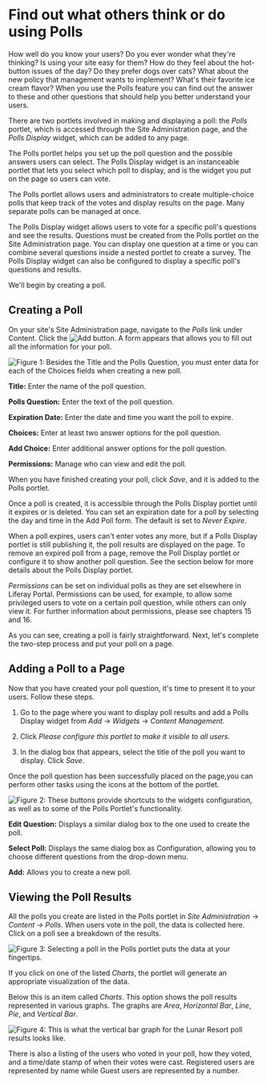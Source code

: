 # Find out what others think or do using Polls [](id=find-out-what-others-think-or-do-using-polls)

How well do you know your users? Do you ever wonder what they're thinking? Is
using your site easy for them? How do they feel about the hot-button issues of
the day? Do they prefer dogs over cats? What about the new policy that
management wants to implement? What's their favorite ice cream flavor? When you
use the Polls feature you can find out the answer to these and other questions
that should help you better understand your users. 

There are two portlets involved in making and displaying a poll: the *Polls*
portlet, which is accessed through the Site Administration page, and the *Polls
Display* widget, which can be added to any page.

The Polls portlet helps you set up the poll question and the possible answers
users can select. The Polls Display widget is an instanceable portlet that lets
you select which poll to display, and is the widget you put on the page so users
can vote.

The Polls portlet allows users and administrators to create multiple-choice
polls that keep track of the votes and display results on the page. Many
separate polls can be managed at once.

The Polls Display widget allows users to vote for a specific poll's questions
and see the results. Questions must be created from the Polls portlet on the
Site Administration page. You can display one question at a time or you can
combine several questions inside a nested portlet to create a survey. The Polls
Display widget can also be configured to display a specific poll's questions and
results.

We'll begin by creating a poll.

## Creating a Poll [](id=creating-a-poll)

On your site's Site Administration page, navigate to the *Polls* link under
Content. Click the ![Add](../images/icon-add.png) button. A form appears that
allows you to fill out all the information for your poll.

![Figure 1: Besides the Title and the Polls Question, you must enter data for each of the Choices fields when creating a new poll.](../images/polls-add-new-question.png)

**Title:** Enter the name of the poll question. 

**Polls Question:** Enter the text of the poll question. 

**Expiration Date:** Enter the date and time you want the poll to expire. 

**Choices:** Enter at least two answer options for the poll question. 

**Add Choice:** Enter additional answer options for the poll question. 

**Permissions:** Manage who can view and edit the poll. 

When you have finished creating your poll, click *Save*, and it is added to the
Polls portlet. 

Once a poll is created, it is accessible through the Polls Display portlet until
it expires or is deleted. You can set an expiration date for a poll by selecting
the day and time in the Add Poll form. The default is set to *Never Expire*. 

When a poll expires, users can't enter votes any more, but if a Polls Display
portlet is still publishing it, the poll results are displayed on the page. To
remove an expired poll from a page, remove the Poll Display portlet or
configure it to show another poll question. See the section below for more
details about the Polls Display portlet. 

*Permissions* can be set on individual polls as they are set elsewhere in
Liferay Portal. Permissions can be used, for example, to allow some privileged
users to vote on a certain poll question, while others can only view it. For
further information about permissions, please see chapters 15 and 16. 

As you can see, creating a poll is fairly straightforward. Next, let's complete
the two-step process and put your poll on a page.

## Adding a Poll to a Page [](id=adding-a-poll-to-a-page)

Now that you have created your poll question, it's time to present it to your
users. Follow these steps.

1.  Go to the page where you want to display poll results and add a Polls
    Display widget from *Add* &rarr; *Widgets* &rarr; *Content Management*.

2.  Click *Please configure this portlet to make it visible to all users.*

3.  In the dialog box that appears, select the title of the poll you want to
    display. Click *Save*.

Once the poll question has been successfully placed on the page,you can perform
other tasks using the icons at the bottom of the portlet.

![Figure 2: These buttons provide shortcuts to the widgets configuration, as well
as to some of the Polls Portlet's functionality.](../images/poll-buttons.png)

**Edit Question:** Displays a similar dialog box to the one used to create the
poll. 

**Select Poll:** Displays the same dialog box as Configuration, allowing you to
choose different questions from the drop-down menu. 

**Add:** Allows you to create a new poll. 

## Viewing the Poll Results [](id=viewing-the-poll-results)

All the polls you create are listed in the Polls portlet in *Site
Administration* &rarr; *Content* &rarr; *Polls*. When users vote in the poll,
the data is collected here. Click on a poll see a breakdown of the results.

![Figure 3: Selecting a poll in the Polls portlet puts the data at your fingertips.](../images/polls-results.png)

If you click on one of the listed *Charts*, the portlet will generate an
appropriate visualization of the data.


Below this is an item called *Charts*. This option shows the poll results
represented in various graphs. The graphs are *Area*, *Horizontal Bar*, *Line*,
*Pie*, and *Vertical Bar*.

![Figure 4: This is what the vertical bar graph for the Lunar Resort poll results looks like.](../images/polls-results-vertical-bar.png)

There is also a listing of the users who voted in your poll, how they voted,
and a time/date stamp of when their votes were cast. Registered users are
represented by name while Guest users are represented by a number.
